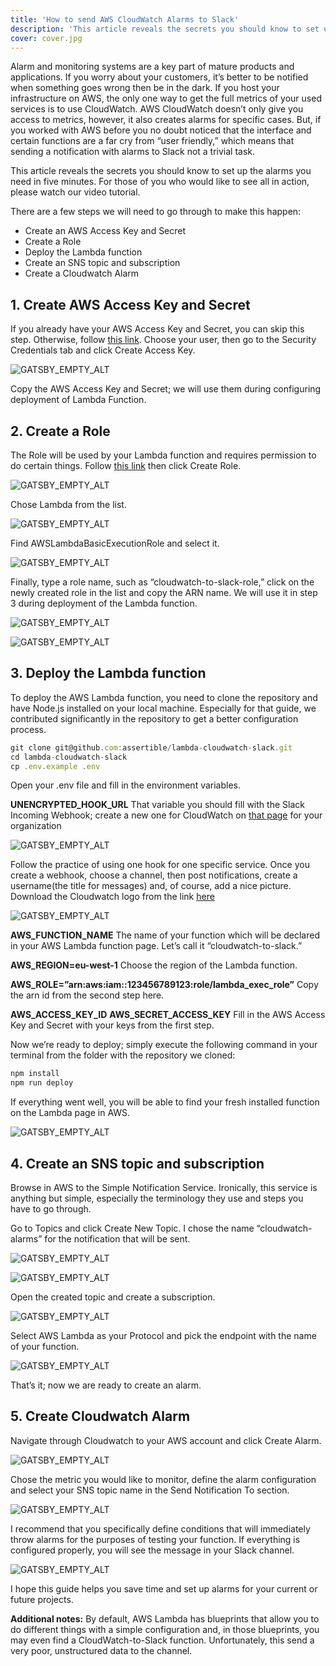 ```yaml
---
title: 'How to send AWS CloudWatch Alarms to Slack'
description: 'This article reveals the secrets you should know to set up the alarms you need in five minutes.'
cover: cover.jpg
---
```


Alarm and monitoring systems are a key part of mature products and applications. If you worry about your customers, it’s better to be notified when something goes wrong then be in the dark. If you host your infrastructure on AWS, the only one way to get the full metrics of your used services is to use CloudWatch. AWS CloudWatch doesn’t only give you access to metrics, however, it also creates alarms for specific cases. But, if you worked with AWS before you no doubt noticed that the interface and certain functions are a far cry from “user friendly,” which means that sending a notification with alarms to Slack not a trivial task.

This article reveals the secrets you should know to set up the alarms you need in five minutes. For those of you who would like to see all in action, please watch our video tutorial.

There are a few steps we will need to go through to make this happen:

- Create an AWS Access Key and Secret
- Create a Role
- Deploy the Lambda function
- Create an SNS topic and subscription
- Create a Cloudwatch Alarm

## 1. Create AWS Access Key and Secret

If you already have your AWS Access Key and Secret, you can skip this step. Otherwise, follow [this link](https://console.aws.amazon.com/iam/home#/users). Choose your user, then go to the Security Credentials tab and click Create Access Key.

![GATSBY_EMPTY_ALT](alarms1.png)

Copy the AWS Access Key and Secret; we will use them during configuring deployment of Lambda Function.

## 2. Create a Role

The Role will be used by your Lambda function and requires permission to do certain things.
Follow [this link](https://console.aws.amazon.com/iam/home?region=eu-west-1#/roles) then click Create Role.

![GATSBY_EMPTY_ALT](alarms2.png)

Chose Lambda from the list.

![GATSBY_EMPTY_ALT](alarms3.png)

Find AWSLambdaBasicExecutionRole and select it.

![GATSBY_EMPTY_ALT](alarms4.png)

Finally, type a role name, such as “cloudwatch-to-slack-role,” click on the newly created role in the list and copy the ARN name. We will use it in step 3 during deployment of the Lambda function.

![GATSBY_EMPTY_ALT](alarms5.png)

![GATSBY_EMPTY_ALT](alarms6.png)

## 3. Deploy the Lambda function

To deploy the AWS Lambda function, you need to clone the repository and have Node.js installed on your local machine. Especially for that guide, we contributed significantly in the repository to get a better configuration process.

```javascript
git clone git@github.com:assertible/lambda-cloudwatch-slack.git
cd lambda-cloudwatch-slack
cp .env.example .env
```

Open your .env file and fill in the environment variables.

**UNENCRYPTED_HOOK_URL**
That variable you should fill with the Slack Incoming Webhook; create a new one for CloudWatch on [that page](https://slack.com/apps/A0F7XDUAZ-incoming-webhooks) for your organization

![GATSBY_EMPTY_ALT](alarms7.png)

Follow the practice of using one hook for one specific service. Once you create a webhook, choose a channel, then post notifications, create a username(the title for messages) and, of course, add a nice picture. Download the Cloudwatch logo from the link [here](https://user-images.githubusercontent.com/2697570/46758481-30917080-cccd-11e8-966b-9a2813ff1e8a.png)

![GATSBY_EMPTY_ALT](alarms8.png)

**AWS_FUNCTION_NAME**
The name of your function which will be declared in your AWS Lambda function page. Let’s call it “cloudwatch-to-slack.”

**AWS_REGION=eu-west-1**
Choose the region of the Lambda function.

**AWS_ROLE=”arn:aws:iam::123456789123:role/lambda_exec_role”**
Copy the arn id from the second step here.

**AWS_ACCESS_KEY_ID**
**AWS_SECRET_ACCESS_KEY**
Fill in the AWS Access Key and Secret with your keys from the first step.

Now we’re ready to deploy; simply execute the following command in your terminal from the folder with the repository we cloned:

```javascript
npm install
npm run deploy
```

If everything went well, you will be able to find your fresh installed function on the Lambda page in AWS.

![GATSBY_EMPTY_ALT](alarms9.png)

## 4. Create an SNS topic and subscription

Browse in AWS to the Simple Notification Service. Ironically, this service is anything but simple, especially the terminology they use and steps you have to go through.

Go to Topics and click Create New Topic. I chose the name “cloudwatch-alarms” for the notification that will be sent.

![GATSBY_EMPTY_ALT](alarms10.png)

![GATSBY_EMPTY_ALT](alarms11.png)

Open the created topic and create a subscription.

![GATSBY_EMPTY_ALT](alarms12.png)

Select AWS Lambda as your Protocol and pick the endpoint with the name of your function.

![GATSBY_EMPTY_ALT](alarms13.png)

That’s it; now we are ready to create an alarm.

## 5. Create Cloudwatch Alarm

Navigate through Cloudwatch to your AWS account and click Create Alarm.

![GATSBY_EMPTY_ALT](alarms14.png)

Chose the metric you would like to monitor, define the alarm configuration and select your SNS topic name in the Send Notification To section.

![GATSBY_EMPTY_ALT](alarms15.png)

I recommend that you specifically define conditions that will immediately throw alarms for the purposes of testing your function. If everything is configured properly, you will see the message in your Slack channel.

![GATSBY_EMPTY_ALT](alarms16.png)

I hope this guide helps you save time and set up alarms for your current or future projects.

**Additional notes:**
By default, AWS Lambda has blueprints that allow you to do different things with a simple configuration and, in those blueprints, you may even find a CloudWatch-to-Slack function. Unfortunately, this send a very poor, unstructured data to the channel.
